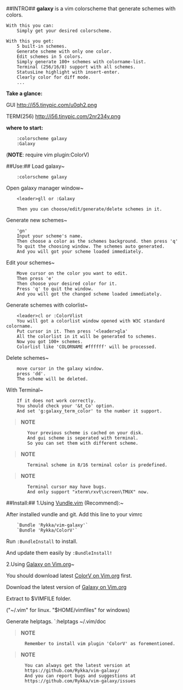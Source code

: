 ##INTRO##
**galaxy** is a vim colorscheme that generate schemes with colors.
    
    With this you can:
        Simply get your desired colorscheme. 

    With this you get:
        5 built-in schemes.
        Generate scheme with only one color.
        Edit schemes in 5 colors.
        Simply generate 100+ schemes with colorname-list.
        Terminal (256/16/8) support with all schemes.
        StatusLine highlight with insert-enter.
        Clearly color for diff mode.
        ...

**Take a glance:** 

   GUI          http://i55.tinypic.com/u0qh2.png

   TERM(256)    http://i56.tinypic.com/2nr234y.png

**where to start:**

        :colorscheme galaxy
        :Galaxy

(**NOTE**: require vim plugin:ColorV)

##Use:##
Load galaxy~

        :colorscheme galaxy

Open galaxy manager window~

        <leader>gll or :Galaxy

        Then you can choose/edit/generate/delete schemes in it.

Generate new schemes~

        'gn'
        Input your scheme's name.
        Then choose a color as the schemes background. then press 'q'
        To quit the choosing window. The schemes auto generated.
        And you will got your scheme loaded immediately.

Edit your schemes~

        Move cursor on the color you want to edit. 
        Then press 'e'
        Then choose your desired color for it.
        Press 'q' to quit the window. 
        And you will got the changed scheme loaded immediately.

Generate schemes with colorlist~

        <leader>cl or :ColorVlist
        You will got a colorlist window opened with W3C standard colorname.
        Put cursor in it. Then press '<leader>gla'
        All the colorlist in it will be generated to schemes.
        Now you got 100+ schemes.
        Colorlist like 'COLORNAME #ffffff' will be processed.

Delete schemes~

        move cursor in the galaxy window. 
        press 'dd'.
        The scheme will be deleted.
    
With Terminal~

        If it does not work correctly.
        You should check your '&t_Co' option.
        And set 'g:galaxy_term_color' to the number it support.


>   **NOTE**    

            Your previous scheme is cached on your disk.
            And gui scheme is seperated with terminal.
            So you can set them with different scheme.

>   **NOTE**        

            Terminal scheme in 8/16 terminal color is predefined.

>   **NOTE**       

            Terminal cursor may have bugs. 
            And only support "xterm\rxvt\screen\TMUX" now.

##Install:##
1.Using [Vundle.vim](https://github.com/gmarik/vundle) (Recommend):~



After installed vundle and git. Add this line to your vimrc  

        `Bundle 'Rykka/vim-galaxy'` 
        `Bundle 'Rykka/ColorV'` 

Run `:BundleInstall` to install.

And update them easily by `:BundleInstall!`
 
2.Using [Galaxy on Vim.org](http://www.vim.org/scripts/script.php?script_id=3597)~
 
You should download latest [ColorV on Vim.org](http://www.vim.org/scripts/script.php?script_id=3597) first.


Download the latest version of [Galaxy on Vim.org](http://www.vim.org/scripts/script.php?script_id=3729)  

Extract to $VIMFILE folder. 

("~/.vim" for linux. "$HOME/vimfiles" for windows)

Generate helptags. `:helptags ~/.vim/doc
 

>   **NOTE**       

           Remember to install vim plugin 'ColorV' as forementioned.

>   **NOTE**       

           You can always get the latest version at
           https://github.com/Rykka/vim-galaxy/
           And you can report bugs and suggestions at
           https://github.com/Rykka/vim-galaxy/issues 
